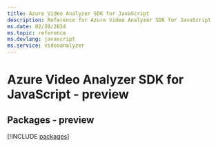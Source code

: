```yaml
---
title: Azure Video Analyzer SDK for JavaScript
description: Reference for Azure Video Analyzer SDK for JavaScript
ms.date: 02/28/2024
ms.topic: reference
ms.devlang: javascript
ms.service: videoanalyzer
---
```

# Azure Video Analyzer SDK for JavaScript - preview
## Packages - preview
[!INCLUDE [packages](video-analyzer-index.md)]
